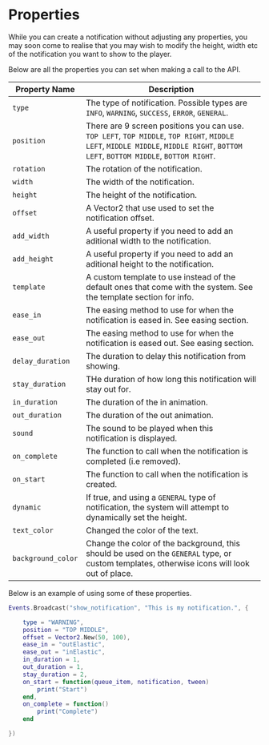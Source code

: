 # Properties

While you can create a notification without adjusting any properties, you may soon come to realise that you may wish to modify the height, width etc of the notification you want to show to the player.

Below are all the properties you can set when making a call to the API.

| Property Name | Description |
| ------------- | ----------- |
| `type` | The type of notification.  Possible types are `INFO`, `WARNING`, `SUCCESS`, `ERROR`, `GENERAL`. |
| `position` | There are 9 screen positions you can use.  `TOP LEFT`, `TOP MIDDLE`, `TOP RIGHT`, `MIDDLE LEFT`, `MIDDLE MIDDLE`, `MIDDLE RIGHT`, `BOTTOM LEFT`, `BOTTOM MIDDLE`, `BOTTOM RIGHT`. |
| `rotation` | The rotation of the notification. |
| `width` | The width of the notification. |
| `height` | The height of the notification. |
| `offset` | A Vector2 that use used to set the notification offset. |
| `add_width` | A useful property if you need to add an aditional width to the notification. |
| `add_height` | A useful property if you need to add an aditional height to the notification. |
| `template` | A custom template to use instead of the default ones that come with the system.  See the template section for info. |
| `ease_in` | The easing method to use for when the notification is eased in. See easing section. |
| `ease_out` | The easing method to use for when the notification is eased out. See easing section. |
| `delay_duration` | The duration to delay this notification from showing. |
| `stay_duration` | THe duration of how long this notification will stay out for. |
| `in_duration` | The duration of the in animation. |
| `out_duration` | The duration of the out animation. |
| `sound` | The sound to be played when this notification is displayed. |
| `on_complete` | The function to call when the notification is completed (i.e removed). |
| `on_start` | The function to call when the notification is created. |
| `dynamic` | If true, and using a `GENERAL` type of notification, the system will attempt to dynamically set the height. |
| `text_color` | Changed the color of the text. |
| `background_color` | Change the color of the background, this should be used on the `GENERAL` type, or custom templates, otherwise icons will look out of place. |

Below is an example of using some of these properties.

```lua
Events.Broadcast("show_notification", "This is my notification.", {

	type = "WARNING",
	position = "TOP MIDDLE",
	offset = Vector2.New(50, 100),
	ease_in = "outElastic",
	ease_out = "inElastic",
	in_duration = 1,
	out_duration = 1,
	stay_duration = 2,
	on_start = function(queue_item, notification, tween)
		print("Start")
	end,
	on_complete = function()
		print("Complete")
	end

})
```
